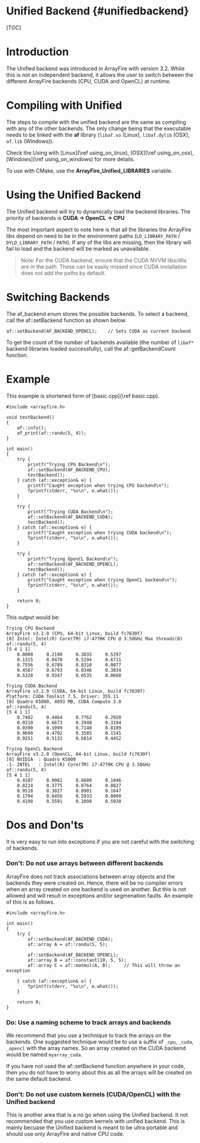 Unified Backend {#unifiedbackend}
==========

[TOC]

# Introduction

The Unified backend was introduced in ArrayFire with version 3.2.
While this is not an independent backend, it allows the user to switch between
the different ArrayFire backends (CPU, CUDA and OpenCL) at runtime.

# Compiling with Unified

The steps to compile with the unified backend are the same as compiling with
any of the other backends.
The only change being that the executable needs to be linked with the __af__
library (`libaf.so` (Linux), `libaf.dylib` (OSX), `af.lib` (Windows)).

Check the Using with [Linux](\ref using_on_linux), [OSX](\ref using_on_osx),
[Windows](\ref using_on_windows) for more details.

To use with CMake, use the __ArrayFire_Unified_LIBRARIES__ variable.

# Using the Unified Backend

The Unified backend will try to dynamically load the backend libraries. The
priority of backends is __CUDA -> OpenCL -> CPU__

The most important aspect to note here is that all the libraries the ArrayFire
libs depend on need to be in the environment paths (`LD_LIBRARY_PATH` /
`DYLD_LIBRARY_PATH` / `PATH`). If any of the libs are missing, then the library will
fail to load and the backend will be marked as unavailable.

> Note: For the CUDA backend, ensure that the CUDA NVVM libs/dlls are in the path.
> These can be easily missed since CUDA installation does not add the paths by default.

# Switching Backends

The af_backend enum stores the possible backends.
To select a backend, call the af::setBackend function as shown below.

~~~~~~~~~~~~~~~~~~~~~~~~~~~~~~~~~~~~~~~~
af::setBackend(AF_BACKEND_OPENCL);    // Sets CUDA as current backend
~~~~~~~~~~~~~~~~~~~~~~~~~~~~~~~~~~~~~~~~

To get the count of the number of backends available (the number of `libaf*`
backend libraries loaded successfully), call the af::getBackendCount function.

# Example

This example is shortened form of [basic.cpp](\ref basic.cpp).

~~~~~~~~~~~~~~~~~~~~~~~~~~~~~~~~~~~~~~~~{.c}
#include <arrayfire.h>

void testBackend()
{
    af::info();
    af_print(af::randu(5, 4));
}

int main()
{
    try {
        printf("Trying CPU Backend\n");
        af::setBackend(AF_BACKEND_CPU);
        testBackend();
    } catch (af::exception& e) {
        printf("Caught exception when trying CPU backend\n");
        fprintf(stderr, "%s\n", e.what());
    }

    try {
        printf("Trying CUDA Backend\n");
        af::setBackend(AF_BACKEND_CUDA);
        testBackend();
    } catch (af::exception& e) {
        printf("Caught exception when trying CUDA backend\n");
        fprintf(stderr, "%s\n", e.what());
    }

    try {
        printf("Trying OpenCL Backend\n");
        af::setBackend(AF_BACKEND_OPENCL);
        testBackend();
    } catch (af::exception& e) {
        printf("Caught exception when trying OpenCL backend\n");
        fprintf(stderr, "%s\n", e.what());
    }

    return 0;
}
~~~~~~~~~~~~~~~~~~~~~~~~~~~~~~~~~~~~~~~~

This output would be:

    Trying CPU Backend
    ArrayFire v3.2.0 (CPU, 64-bit Linux, build fc7630f)
    [0] Intel: Intel(R) Core(TM) i7-4770K CPU @ 3.50GHz Max threads(8)
    af::randu(5, 4)
    [5 4 1 1]
        0.0000     0.2190     0.3835     0.5297
        0.1315     0.0470     0.5194     0.6711
        0.7556     0.6789     0.8310     0.0077
        0.4587     0.6793     0.0346     0.3834
        0.5328     0.9347     0.0535     0.0668

    Trying CUDA Backend
    ArrayFire v3.2.0 (CUDA, 64-bit Linux, build fc7630f)
    Platform: CUDA Toolkit 7.5, Driver: 355.11
    [0] Quadro K5000, 4093 MB, CUDA Compute 3.0
    af::randu(5, 4)
    [5 4 1 1]
        0.7402     0.4464     0.7762     0.2920
        0.9210     0.6673     0.2948     0.3194
        0.0390     0.1099     0.7140     0.8109
        0.9690     0.4702     0.3585     0.1541
        0.9251     0.5132     0.6814     0.4452

    Trying OpenCL Backend
    ArrayFire v3.2.0 (OpenCL, 64-bit Linux, build fc7630f)
    [0] NVIDIA  : Quadro K5000
    -1- INTEL   : Intel(R) Core(TM) i7-4770K CPU @ 3.50GHz
    af::randu(5, 4)
    [5 4 1 1]
        0.4107     0.0081     0.6600     0.1046
        0.8224     0.3775     0.0764     0.8827
        0.9518     0.3027     0.0901     0.1647
        0.1794     0.6456     0.5933     0.8060
        0.4198     0.5591     0.1098     0.5938

# Dos and Don'ts

It is very easy to run into exceptions if you are not careful with the
switching of backends.

### Don't: Do not use arrays between different backends

ArrayFire does not track associations between array objects and the backends
they were created on. Hence, there will be no compiler errors when an array
created on one backend is used on another. But this is not allowed and will
result in exceptions and/or segmenation faults. An example of this is as
follows.

~~~~~~~~~~~~~~~~~~~~~~~~~~~~~~~~~~~~~~~~{.c}
#include <arrayfire.h>

int main()
{
    try {
        af::setBackend(AF_BACKEND_CUDA);
        af::array A = af::randu(5, 5);

        af::setBackend(AF_BACKEND_OPENCL);
        af::array B = af::constant(10, 5, 5);
        af::array C = af::matmul(A, B);     // This will throw an exception

    } catch (af::exception& e) {
        fprintf(stderr, "%s\n", e.what());
    }

    return 0;
}
~~~~~~~~~~~~~~~~~~~~~~~~~~~~~~~~~~~~~~~~

### Do: Use a naming scheme to track arrays and backends

We recommend that you use a technique to track the arrays on the backends. One
suggested technique would be to use a suffix of `_cpu`, `_cuda`, `_opencl`
with the array names. So an array created on the CUDA backend would be named
`myarray_cuda`.

If you have not used the af::setBackend function anywhere in your code, then
you do not have to worry about this as all the arrays will be created on the
same default backend.

### Don't: Do not use custom kernels (CUDA/OpenCL) with the Unified backend

This is another area that is a no go when using the Unified backend. It not
recommended that you use custom kernels with unified backend. This is mainly
becuase the Unified backend is meant to be ultra portable and should use only
ArrayFire and native CPU code.
